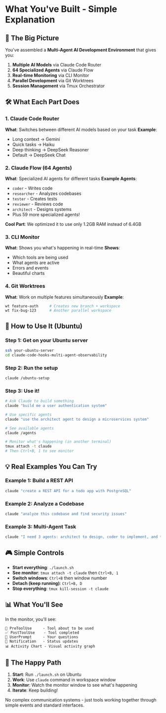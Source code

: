 # What You've Built - Simple Explanation

## 🎯 The Big Picture

You've assembled a **Multi-Agent AI Development Environment** that gives you:

1. **Multiple AI Models** via Claude Code Router
2. **64 Specialized Agents** via Claude Flow  
3. **Real-time Monitoring** via CLI Monitor
4. **Parallel Development** via Git Worktrees
5. **Session Management** via Tmux Orchestrator

## 🛠️ What Each Part Does

### 1. Claude Code Router
**What**: Switches between different AI models based on your task
**Example**: 
- Long context → Gemini
- Quick tasks → Haiku
- Deep thinking → DeepSeek Reasoner
- Default → DeepSeek Chat

### 2. Claude Flow (64 Agents)
**What**: Specialized AI agents for different tasks
**Example Agents**:
- `coder` - Writes code
- `researcher` - Analyzes codebases
- `tester` - Creates tests
- `reviewer` - Reviews code
- `architect` - Designs systems
- Plus 59 more specialized agents!

**Cool Part**: We optimized it to use only 1.2GB RAM instead of 6.4GB

### 3. CLI Monitor
**What**: Shows you what's happening in real-time
**Shows**:
- Which tools are being used
- What agents are active
- Errors and events
- Beautiful charts

### 4. Git Worktrees
**What**: Work on multiple features simultaneously
**Example**:
```bash
wt feature-auth     # Creates new branch + workspace
wt fix-bug-123      # Another parallel workspace
```

## 🚀 How to Use It (Ubuntu)

### Step 1: Get on your Ubuntu server
```bash
ssh your-ubuntu-server
cd claude-code-hooks-multi-agent-observability
```

### Step 2: Run the setup
```bash
claude /ubuntu-setup
```

### Step 3: Use it!
```bash
# Ask Claude to build something
claude "build me a user authentication system"

# Use specific agents
claude "use the architect agent to design a microservices system"

# See available agents
claude /agents

# Monitor what's happening (in another terminal)
tmux attach -t claude
# Then Ctrl+B, 1 to see monitor
```

## 💡 Real Examples You Can Try

### Example 1: Build a REST API
```bash
claude "create a REST API for a todo app with PostgreSQL"
```

### Example 2: Analyze a Codebase
```bash
claude "analyze this codebase and find security issues"
```

### Example 3: Multi-Agent Task
```bash
claude "I need 3 agents: architect to design, coder to implement, and tester to test a payment system"
```

## 🎮 Simple Controls

- **Start everything**: `./launch.sh`
- **See monitor**: `tmux attach -t claude` then `Ctrl+B, 1`
- **Switch windows**: `Ctrl+B` then window number
- **Detach (keep running)**: `Ctrl+B, D`
- **Stop everything**: `tmux kill-session -t claude`

## 📊 What You'll See

In the monitor, you'll see:
```
🔧 PreToolUse     - Tool about to be used
✅ PostToolUse    - Tool completed
💬 UserPrompt     - Your questions
🔔 Notification   - Status updates
📊 Activity Chart - Visual activity graph
```

## 🎯 The Happy Path

1. **Start**: Run `./launch.sh` on Ubuntu
2. **Work**: Use `claude` command in workspace window
3. **Monitor**: Watch the monitor window to see what's happening
4. **Iterate**: Keep building!

No complex communication systems - just tools working together through simple events and standard interfaces.